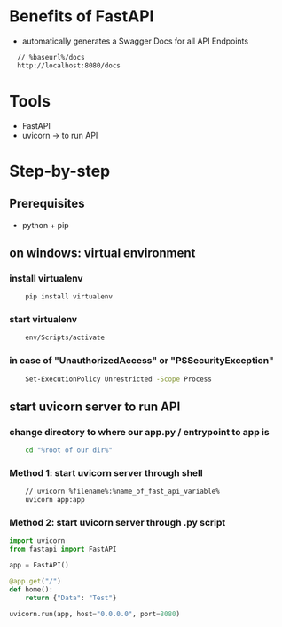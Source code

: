 # Benefits of FastAPI

- automatically generates a Swagger Docs for all API Endpoints 
```sh
  // %baseurl%/docs
  http://localhost:8080/docs
```

# Tools

- FastAPI
- uvicorn -> to run API

# Step-by-step

## Prerequisites

- python + pip

## on windows: virtual environment

### install virtualenv

```sh
    pip install virtualenv
````

### start virtualenv

```sh
    env/Scripts/activate
```

### in case of "UnauthorizedAccess" or "PSSecurityException"

```sh
    Set-ExecutionPolicy Unrestricted -Scope Process
```

## start uvicorn server to run API

### change directory to where our app.py / entrypoint to app is

```sh
    cd "%root of our dir%"
```

### Method 1: start uvicorn server through shell

```sh
    // uvicorn %filename%:%name_of_fast_api_variable%
    uvicorn app:app
```

### Method 2: start uvicorn server through .py script

```python
import uvicorn
from fastapi import FastAPI

app = FastAPI()

@app.get("/")
def home():
    return {"Data": "Test"}

uvicorn.run(app, host="0.0.0.0", port=8080)
```

